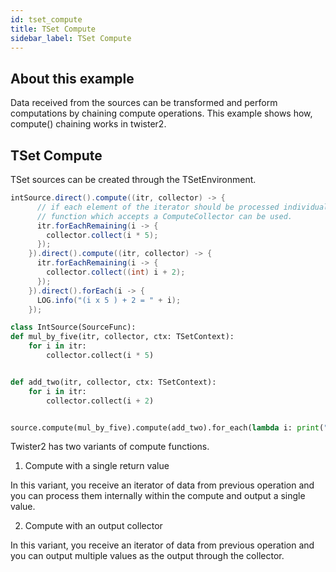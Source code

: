 ```yaml
---
id: tset_compute
title: TSet Compute
sidebar_label: TSet Compute
---
```


## About this example

Data received from the sources can be transformed and perform computations by chaining compute operations. This example shows how, compute() chaining works in twister2. 

## TSet Compute

TSet sources can be created through the TSetEnvironment.

<!--DOCUSAURUS_CODE_TABS-->
<!--Java-->
```java
intSource.direct().compute((itr, collector) -> {
      // if each element of the iterator should be processed individually, compute
      // function which accepts a ComputeCollector can be used.
      itr.forEachRemaining(i -> {
        collector.collect(i * 5);
      });
    }).direct().compute((itr, collector) -> {
      itr.forEachRemaining(i -> {
        collector.collect((int) i + 2);
      });
    }).direct().forEach(i -> {
      LOG.info("(i x 5 ) + 2 = " + i);
    });
```

<!--Python-->
```python
class IntSource(SourceFunc):
def mul_by_five(itr, collector, ctx: TSetContext):
    for i in itr:
        collector.collect(i * 5)


def add_two(itr, collector, ctx: TSetContext):
    for i in itr:
        collector.collect(i + 2)


source.compute(mul_by_five).compute(add_two).for_each(lambda i: print("(x * 5) + 2 = %d" % i))
```
<!--END_DOCUSAURUS_CODE_TABS-->

Twister2 has two variants of compute functions. 

1. Compute with a single return value

In this variant, you receive an iterator of data from previous operation
and you can process them internally within the compute and output a single value.

2. Compute with an output collector

In this variant, you receive an iterator of data from previous operation and you can output multiple values as the output through the collector. 


